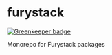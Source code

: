 # furystack

[![Greenkeeper badge](https://badges.greenkeeper.io/furystack/furystack.svg)](https://greenkeeper.io/)

Monorepo for Furystack packages
